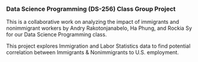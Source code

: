 ### Data Science Programming (DS-256) Class Group Project
This is a collaborative work on analyzing the impact of immigrants and nonimmigrant workers by Andry Rakotonjanabelo, Ha Phung, and Rockia Sy for our Data Science Programming class. 

This project explores Immigration and Labor Statistics data to find potential correlation between Immigrants & Nonimmigrants to U.S. employment.
